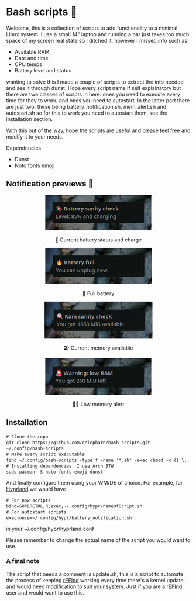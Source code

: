 # Bash scripts 🐧
<p>Welcome, this is a collection of scripts to add functionality to a minimal Linux system. I use a small 14" laptop and running a bar just takes too much space of my screen real state so I ditched it, however I missed info such as</p>
<ul>
  <li>Available RAM</li>
  <li>Date and time</li>
  <li>CPU temps</li>
  <li>Battery level and status</li>
</ul>
<p>wanting to solve this I made a couple of scripts to extract the info needed and see it through dunst. Hope every script name if self explainatory but there are two classes of scripts in here: ones you need to execute every time for they to work, and ones you need to autostart. In the latter part there are just two, these being battery_notification.sh, mem_alert.sh and autostart.sh so for this to work you need to autostart them, see the installation section.</p>
<p>With this out of the way, hope the scripts are useful and please feel free and modify it to your needs.</p>
<p>Dependencies</p> 
<ul>
  <li>Dunst</li>
  <li>Noto fonts emoji</li>
</ul>

## Notification previews 👀
<p align="center">
  <img src="bat_now.png"/>
  <p align="center">🔌 Current battery status and charge</p>
</p>
<p align="center">
  <img src="bat_full.png"/>
  <p align="center">🔋 Full battery</p>
</p>
<p align="center">
  <img src="mem_now.png" />
  <p align="center">🏖️ Current memory available</p>
</p>
<p align="center">
  <img src="mem_alert.png" />
  <p align="center">🏄‍♀️ Low memory alert</p>
</p>

## Installation
```
# Clone the repo
git clone https://github.com/celepharn/bash-scripts.git ~/.config/bash-scripts
# Make every script executable
find ~/.config/bash-scripts -type f -name '*.sh' -exec chmod +x {} \;
# Installing dependencies, I use Arch BTW
sudo pacman -S noto-fonts-emoji dunst
```
<p>And finally configure them using your WM/DE of choice. For example, for <a href='https://github.com/hyprwm/Hyprland/'>Hyprland</a> we would have</p>

```
# For now scripts
bind=SUPERCTRL,R,exec,~/.config/hypr/nameOfScript.sh
# For autostart scripts
exec-once=~/.config/hypr/battery_notification.sh
```
<p>in your ~/.config/hypr/hyprland.conf</p>
<p>Please remember to change the actual name of the script you would want to use.</p>

### A final note
<p>The script that needs a comment is update.sh, this is a script to automate the process of keeping <a href='https://www.rodsbooks.com/refind/'>rEFInd</a> working every time there's a kernel update, and would need modification to suit your system. Just if you are a <a href='https://www.rodsbooks.com/refind/'>rEFInd</a> user and would want to use this.</p>
